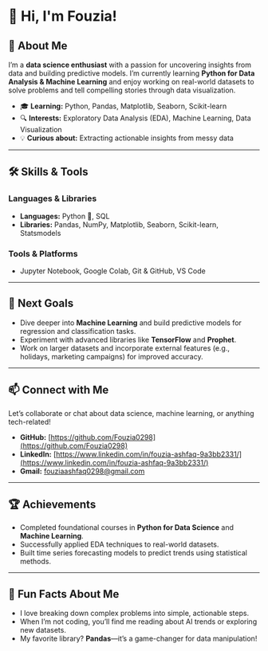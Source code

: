 # 👋 Hi, I'm Fouzia!

## 🚀 About Me
I’m a **data science enthusiast** with a passion for uncovering insights from data and building predictive models. I’m currently learning **Python for Data Analysis & Machine Learning** and enjoy working on real-world datasets to solve problems and tell compelling stories through data visualization.

- 🎓 **Learning:** Python, Pandas, Matplotlib, Seaborn, Scikit-learn  
- 🔍 **Interests:** Exploratory Data Analysis (EDA), Machine Learning, Data Visualization  
- 💡 **Curious about:** Extracting actionable insights from messy data  

---

## 🛠️ Skills & Tools

### Languages & Libraries
- **Languages:** Python 🐍, SQL  
- **Libraries:** Pandas, NumPy, Matplotlib, Seaborn, Scikit-learn, Statsmodels  

### Tools & Platforms
- Jupyter Notebook, Google Colab, Git & GitHub, VS Code  

---

## 🌱 Next Goals
- Dive deeper into **Machine Learning** and build predictive models for regression and classification tasks.  
- Experiment with advanced libraries like **TensorFlow** and **Prophet**.  
- Work on larger datasets and incorporate external features (e.g., holidays, marketing campaigns) for improved accuracy.  

---

## 📫 Connect with Me
Let’s collaborate or chat about data science, machine learning, or anything tech-related!  

- **GitHub:** [https://github.com/Fouzia0298](https://github.com/Fouzia0298)  
- **LinkedIn:** [https://www.linkedin.com/in/fouzia-ashfaq-9a3bb2331/](https://www.linkedin.com/in/fouzia-ashfaq-9a3bb2331/)  
- **Gmail:** fouziaashfaq0298@gmail.com  

---

## 🏆 Achievements 
- Completed foundational courses in **Python for Data Science** and **Machine Learning**.  
- Successfully applied EDA techniques to real-world datasets.  
- Built time series forecasting models to predict trends using statistical methods.  

---

## 🌟 Fun Facts About Me
- I love breaking down complex problems into simple, actionable steps.  
- When I’m not coding, you’ll find me reading about AI trends or exploring new datasets.  
- My favorite library? **Pandas**—it’s a game-changer for data manipulation!  
